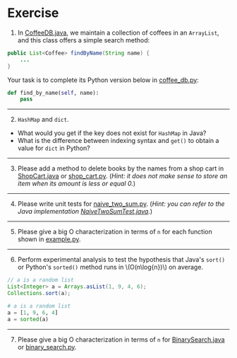 # Exercise

1. In [CoffeeDB.java](https://github.com/ChenZhongPu/data-structure-swufe/tree/master/code/java/start/CoffeeDB.java), we maintain a collection of coffees in an `ArrayList`, and this class offers a simple search method:

```java
public List<Coffee> findByName(String name) {
    ...
}
```

Your task is to complete its Python version below in [coffee_db.py](https://github.com/ChenZhongPu/data-structure-swufe/tree/master/code/python/start/coffee_db.py):

```python
def find_by_name(self, name):
    pass
```


---
2. `HashMap` and `dict`.
- What would you get if the key does not exist for `HashMap` in Java?
- What is the difference between indexing syntax and `get()` to obtain a value for `dict` in Python?

---
3. Please add a method to delete books by the names from a shop cart in [ShopCart.java](https://github.com/ChenZhongPu/data-structure-swufe/tree/master/code/java/start/src/ShopCart.java) or [shop_cart.py](https://github.com/ChenZhongPu/data-structure-swufe/tree/master/code/python/start/shop_cart.py). (*Hint: it does not make sense to store an item when its amount is less or equal 0.*)


---
4. Please write unit tests for [naive_two_sum.py](https://github.com/ChenZhongPu/data-structure-swufe/tree/master/code/python/start/naive_two_sum.py). (*Hint: you can refer to the Java implementation [NaiveTwoSumTest.java](https://github.com/ChenZhongPu/data-structure-swufe/tree/master/code/java/unit-work/src/test/java/org/swufe/datastructure/NaiveTwoSumTest.java).*)

---
5. Please give a big O characterization in terms of `n` for each function shown in [example.py](https://github.com/ChenZhongPu/data-structure-swufe/tree/master/code/python/start/example.py).

---
6. Perform experimental analysis to test the hypothesis that Java's `sort()` or Python's `sorted()` method runs in \\(O(n\log{n})\\) on average.

```java
// a is a random list
List<Integer> a = Arrays.asList(1, 9, 4, 6);
Collections.sort(a);
```

```python
# a is a random list
a = [1, 9, 6, 4]
a = sorted(a)
```

---
7. Please give a big O characterization in terms of `n` for [BinarySearch.java](https://github.com/ChenZhongPu/data-structure-swufe/tree/master/code/java/unit-work/src/main/java/org/swufe/datastructure/BinarySearch.java) or [binary_search.py](https://github.com/ChenZhongPu/data-structure-swufe/tree/master/code/python/start/binary_search.py).